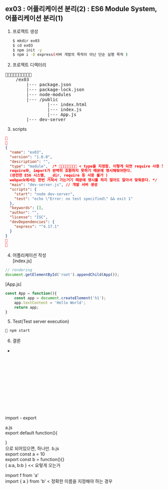 ## ex03 : 어플리케이션 분리(2) : ES6 Module System, 어플리케이션 분리(1)

1. 프로젝트 생성
    ```bash
    $ mkdir ex03
    $ cd ex03
    $ npm init -y
    $ npm i -D express(서버 개발의 목적이 아닌 단순 실행 목적 )
    ```
2. 프로젝트 디렉터리
<pre>

    /ex03
        |--- package.json
        |--- package-lock.json
        |--- node-modules
        |--- /public
                |--- index.html
                |--- index.js
                |--- App.js
        |--- dev-server
</pre>

3. scripts
```json


{
  "name": "ex03",
  "version": "1.0.0",
  "description": "",
  "type": "module",  /*  < type을 지정함. 이렇게 되면 require 사용 못함.
  require와, import가 완벽히 호환하지 못하기 때문에 명시해줘야한다.
  (완전한 ES6 시스템, __dir, require 등 사용 불가 )
  webpack에서는 한번 거쳐서 가는거기 때문에 명시를 하지 않아도 알아서 맞춰준다. */
  "main": "dev-server.js", // 개발 서버 생성
  "scripts": {
    "start": "node dev-server",
    "test": "echo \"Error: no test specified\" && exit 1"
  },
  "keywords": [],
  "author": "",
  "license": "ISC",
  "devDependencies": {
    "express": "^4.17.1"
  }
}


```

4. 어플리케이션 작성   
[index.js]
```javascript
// rendering
document.getElementById('root').appendChild(App());
```

[App.js]
```javascript
const App = function(){
    const app = document.createElement('h1');
    app.textContent = 'Hello World';
    return app;
}
```

5. Test(Test server execution)
```bash
 npm start
```


6. 결론
  - 


<br/>
<br/>
<br/>
<br/>
<br/>
<br/>
<br/>
<br/>
<br/>
<br/>

import - export   

a.js   
export default function(){

}   
으로 되어있으면, 하나만. 
b.js   
export const a = 10   
export const b = function(){}   
{ a:a, b:b } << 요렇게 오는거 

import f from 'a'    
import { a } from 'b' < 정확한 이름을 지정해야 하는 경우 

